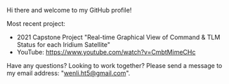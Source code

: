 Hi there and welcome to my GitHub profile! 

Most recent project: 
- 2021 Capstone Project "Real-time Graphical View of Command & TLM Status for each Iridium Satellite" 
- YouTube: https://www.youtube.com/watch?v=CmbtMimeCHc

Have any questions? Looking to work together? Please send a message to my email address: "wenli.ht5@gmail.com". 
